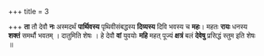 +++
title = 3

+++
**ता** तौ देवौ **नः** अस्मदर्थं **पार्थिवस्य** पृथिवीसंबद्धस्य **दिव्यस्य** दिवि भवस्य च **महः**। महतः **रायः** धनस्य **शक्तं** समर्थौ भवतम् । दातुमिति शेषः । हे देवौ **वां** युवयोः **महि** महत् पूज्यं **क्षत्रं** बलं **देवेषु** प्रसिद्धं स्तुम इति शेषः ॥